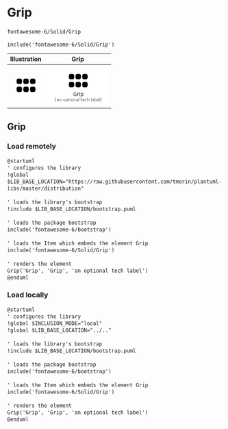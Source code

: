 # Grip


```text
fontawesome-6/Solid/Grip
```

```text
include('fontawesome-6/Solid/Grip')
```



| Illustration | Grip |
| :---: | :---: |
| ![illustration for Illustration](../../fontawesome-6/Solid/Grip.png) | ![illustration for Grip](../../fontawesome-6/Solid/Grip.Local.png) |




## Grip

### Load remotely
```plantuml
@startuml
' configures the library
!global $LIB_BASE_LOCATION="https://raw.githubusercontent.com/tmorin/plantuml-libs/master/distribution"

' loads the library's bootstrap
!include $LIB_BASE_LOCATION/bootstrap.puml

' loads the package bootstrap
include('fontawesome-6/bootstrap')

' loads the Item which embeds the element Grip
include('fontawesome-6/Solid/Grip')

' renders the element
Grip('Grip', 'Grip', 'an optional tech label')
@enduml
```

### Load locally
```plantuml
@startuml
' configures the library
!global $INCLUSION_MODE="local"
!global $LIB_BASE_LOCATION="../.."

' loads the library's bootstrap
!include $LIB_BASE_LOCATION/bootstrap.puml

' loads the package bootstrap
include('fontawesome-6/bootstrap')

' loads the Item which embeds the element Grip
include('fontawesome-6/Solid/Grip')

' renders the element
Grip('Grip', 'Grip', 'an optional tech label')
@enduml
```


